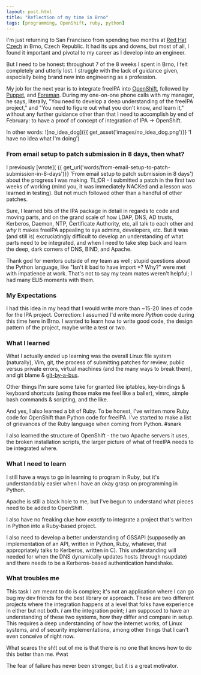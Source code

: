```yaml
---
layout: post.html
title: "Reflection of my time in Brno"
tags: [programming, OpenShift, ruby, python]
---
```


I'm just returning to San Francisco from spending two months at [Red Hat Czech][map] in Brno, Czech Republic. It had its ups and downs, but most of all, I found it important and pivotal to my career as I develop into an engineer.

But I need to be honest: throughout 7 of the 8 weeks I spent in Brno, I felt completely and utterly lost. I struggle with the lack of guidance given, especially being brand new into engineering as a profession.  

My job for the next year is to integrate freeIPA into [OpenShift][OpenShift], followed by [Puppet][Puppet], and [Foreman][Foreman]. During my one-on-one phone calls with my manager, he says, literally, "You need to develop a deep understanding of the freeIPA project," and "You need to figure out what you don't know, and learn it," without any further guidance other than that I need to accomplish by end of February: to have a proof of concept of integration of IPA -> OpenShift.

In other words: ![no_idea_dog]({{ get_asset('images/no_idea_dog.png')}} 'I have no idea what I'm doing')

### From email setup to patch submission in 8 days, then what?

I previously [wrote]( {{ get_url('words/from-email-setup-to-patch-submission-in-8-days')}} 'From email setup to patch submission in 8 days') about the progress I was making.  TL;DR - I submitted a patch in the first two weeks of working (mind you, it was immediately NACKed and a lesson was learned in testing).  But not much followed other than a handful of other patches. 

Sure, I learned bits of the IPA package in detail in regards to code and moving parts, and on the grand scale of how LDAP, DNS, AD trusts, Kerberos, Daemon, NTP, Certificate Authority, etc, all talk to each other and _why_ it makes freeIPA appealing to sys admins, developers, etc. But it was (and still is) excruciatingly difficult to develop an understanding of what parts need to be integrated, and when I need to take step back and learn the deep, dark corners of DNS, BIND, and Apache. 

Thank god for mentors outside of my team as well; stupid questions about the Python language, like "Isn't it bad to have import *? Why?" were met with impatience at work. That's not to say my team mates weren't helpful; I had many ELI5 moments with them.

### My Expectations

I had this idea in my head that I would write more than ~15-20 lines of code for the IPA project. Correction: I assumed I'd write more _Python_ code during this time here in Brno. I wanted to learn how to write good code, the design pattern of the project, maybe write a test or two.

### What I learned

What I actually ended up learning was the overall Linux file system (naturally), Vim, git, the process of submitting patches for review, public versus private errors, virtual machines (and the many ways to break them), and git blame & [git-by-a-bus][git]. 

Other things I'm sure some take for granted like iptables, key-bindings & keyboard shortcuts (using those make me feel like a baller), vimrc, simple bash commands & scripting, and the like.

And yes, I also learned a bit of Ruby. To be honest, I've written more Ruby code for OpenShift than Python code for freeIPA. I've started to make a list of grievances of the Ruby language when coming from Python. #snark

I also learned the structure of OpenShift - the two Apache servers it uses, the broken installation scripts, the larger picture of what of freeIPA needs to be integrated where.

### What I need to learn

I still have a ways to go in learning to program in Ruby, but it's understandably easier when I have an okay grasp on programming in Python.

Apache is still a black hole to me, but I've begun to understand what pieces need to be added to OpenShift.

I also have no freaking clue how _exactly_ to integrate a project that's written in Python into a Ruby-based project.

I also need to develop a better understanding of GSSAPI (supposedly an implementation of an API, written in Python, Ruby, whatever, that appropriately talks to Kerberos, written in C). This understanding will needed for when the DNS dynamically updates hosts (through nsupdate) and there needs to be a Kerberos-based authentication handshake.

### What troubles me

This task I am meant to do is complex; it's not an application where I can go bug my dev friends for the best library or approach. These are two different projects where the integration happens at a level that folks have experience in either but not both. *I* am the integration point; *I* am supposed to have an understanding of these two systems, how they differ and compare in setup. This requires a deep understanding of how the internet works, of Linux systems, and of security implementations, among other things that I can't even conceive of right now.

What scares the sh!t out of me is that there is no one that knows how to do this better than me. #wat 

The fear of failure has never been stronger, but it is a great motivator.


[map]: http://
[OpenShift]: http://openshift.rhc.com
[Puppet]: http://
[Foreman]: http://
[git]: http://
